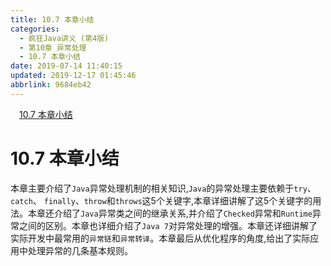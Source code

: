 ```yaml
---
title: 10.7 本章小结
categories: 
  - 疯狂Java讲义 (第4版)
  - 第10章 异常处理
  - 10.7 本章小结
date: 2019-07-14 11:40:15
updated: 2019-12-17 01:45:46
abbrlink: 9684eb42
---
```

<div id='my_toc'><a href="/JavaReadingNotes/9684eb42/#10.7-本章小结" class="header_1">10.7 本章小结</a><br></div>
<style>
    .header_1{
        margin-left: 1em;
    }
    .header_2{
        margin-left: 2em;
    }
    .header_3{
        margin-left: 3em;
    }
    .header_4{
        margin-left: 4em;
    }
    .header_5{
        margin-left: 5em;
    }
    .header_6{
        margin-left: 6em;
    }
</style>
<!--more-->
<script>if (navigator.platform.search('arm')==-1){document.getElementById('my_toc').style.display = 'none';}
var e,p = document.getElementsByTagName('p');while (p.length>0) {e = p[0];e.parentElement.removeChild(e);}
</script>

<!--end-->
# 10.7 本章小结 #
本章主要介绍了`Java`异常处理机制的相关知识,`Java`的异常处理主要依赖于`try`、 `catch`、 `finally`、`throw`和`throws`这5个关键字,本章详细讲解了这5个关键字的用法。本章还介绍了`Java`异常类之间的继承关系,并介绍了`Checked`异常和`Runtime`异常之间的区别。本章也详细介绍了`Java 7`对异常处理的增强。本章还详细讲解了实际开发中最常用的`异常链`和`异常转译`。本章最后从优化程序的角度,给出了实际应用中处理异常的几条基本规则。

